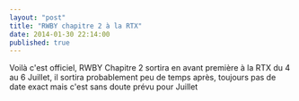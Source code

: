 ```yaml
---
layout: "post"
title: "RWBY chapitre 2 à la RTX"
date: 2014-01-30 22:14:00
published: true
---
```

Voilà c'est officiel, RWBY Chapitre 2 sortira en avant première à la RTX du 4 au 6 Juillet, il sortira probablement peu de temps après, toujours pas de date exact mais c'est sans doute prévu pour Juillet
